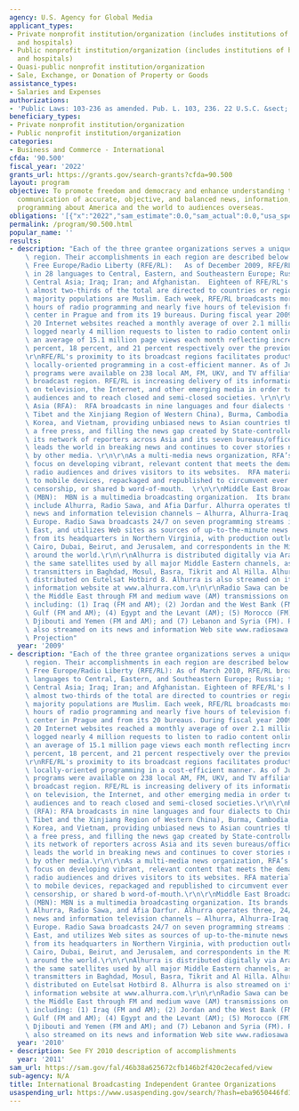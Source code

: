 ```yaml
---
agency: U.S. Agency for Global Media
applicant_types:
- Private nonprofit institution/organization (includes institutions of higher education
  and hospitals)
- Public nonprofit institution/organization (includes institutions of higher education
  and hospitals)
- Quasi-public nonprofit institution/organization
- Sale, Exchange, or Donation of Property or Goods
assistance_types:
- Salaries and Expenses
authorizations:
- 'Public Laws: 103-236 as amended. Pub. L. 103, 236. 22 U.S.C. &sect; 6201.'
beneficiary_types:
- Private nonprofit institution/organization
- Public nonprofit institution/organization
categories:
- Business and Commerce - International
cfda: '90.500'
fiscal_year: '2022'
grants_url: https://grants.gov/search-grants?cfda=90.500
layout: program
objective: To promote freedom and democracy and enhance understanding through multimedia
  communication of accurate, objective, and balanced news, information, and other
  programming about America and the world to audiences overseas.
obligations: '[{"x":"2022","sam_estimate":0.0,"sam_actual":0.0,"usa_spending_actual":501009823.0},{"x":"2023","sam_estimate":0.0,"sam_actual":0.0,"usa_spending_actual":369669003.0},{"x":"2024","sam_estimate":0.0,"sam_actual":0.0,"usa_spending_actual":337877713.0}]'
permalink: /program/90.500.html
popular_name: ''
results:
- description: "Each of the three grantee organizations serves a unique geographic\
    \ region. Their accomplishments in each region are described below: \r\n\r\nRadio\
    \ Free Europe/Radio Liberty (RFE/RL):   As of December 2009, RFE/RL broadcasts\
    \ in 28 languages to Central, Eastern, and Southeastern Europe; Russia; the Caucasus;\
    \ Central Asia; Iraq; Iran; and Afghanistan.  Eighteen of RFE/RL's broadcast languages\
    \ almost two-thirds of the total are directed to countries or regions where the\
    \ majority populations are Muslim. Each week, RFE/RL broadcasts more than 1,000\
    \ hours of radio programming and nearly five hours of television from its operations\
    \ center in Prague and from its 19 bureaus. During fiscal year 2009, RFE/RL's\
    \ 20 Internet websites reached a monthly average of over 2.1 million unique visitors,\
    \ logged nearly 4 million requests to listen to radio content online, and garnered\
    \ an average of 15.1 million page views each month reflecting increases of 13\
    \ percent, 18 percent, and 21 percent respectively over the previous year. \r\n\
    \r\nRFE/RL's proximity to its broadcast regions facilitates production of relevant,\
    \ locally-oriented programming in a cost-efficient manner. As of July 2009, RFE/RL\
    \ programs were available on 238 local AM, FM, UKV, and TV affiliates across its\
    \ broadcast region. RFE/RL is increasing delivery of its information products\
    \ on television, the Internet, and other emerging media in order to attract new\
    \ audiences and to reach closed and semi-closed societies. \r\n\r\nRadio Free\
    \ Asia (RFA):  RFA broadcasts in nine languages and four dialects to China (including\
    \ Tibet and the Xinjiang Region of Western China), Burma, Cambodia, Laos, North\
    \ Korea, and Vietnam, providing unbiased news to Asian countries that do not tolerate\
    \ a free press, and filling the news gap created by State-controlled media. Through\
    \ its network of reporters across Asia and its seven bureaus/offices, RFA frequently\
    \ leads the world in breaking news and continues to cover stories not reported\
    \ by other media. \r\n\r\nAs a multi-media news organization, RFA’s broadcasters\
    \ focus on developing vibrant, relevant content that meets the demands of its\
    \ radio audiences and drives visitors to its websites.  RFA material can be downloaded\
    \ to mobile devices, repackaged and republished to circumvent ever increasing\
    \ censorship, or shared b word-of-mouth.  \r\n\r\nMiddle East Broadcasting Network\
    \ (MBN):  MBN is a multimedia broadcasting organization.  Its brands currently\
    \ include Alhurra, Radio Sawa, and Afia Darfur. Alhurra operates three, 24/7 Arabic-language\
    \ news and information television channels – Alhurra, Alhurra-Iraq, and Alhurra\
    \ Europe. Radio Sawa broadcasts 24/7 on seven programming streams in the Middle\
    \ East, and utilizes Web sites as sources of up-to-the-minute news. MBN broadcasts\
    \ from its headquarters in Northern Virginia, with production outlets in Baghdad,\
    \ Cairo, Dubai, Beirut, and Jerusalem, and correspondents in the Middle East and\
    \ around the world.\r\n\r\nAlhurra is distributed digitally via Arabsat and Nilesat,\
    \ the same satellites used by all major Middle Eastern channels, as well as terrestrial\
    \ transmitters in Baghdad, Mosul, Basra, Tikrit and Al Hilla. Alhurra Europe is\
    \ distributed on Eutelsat Hotbird 8. Alhurra is also streamed on its news and\
    \ information website at www.alhurra.com.\r\n\r\nRadio Sawa can be heard throughout\
    \ the Middle East through FM and medium wave (AM) transmissions on seven streams\
    \ including: (1) Iraq (FM and AM); (2) Jordan and the West Bank (FM); (3) the\
    \ Gulf (FM and AM); (4) Egypt and the Levant (AM); (5) Morocco (FM); (6) Sudan,\
    \ Djibouti and Yemen (FM and AM); and (7) Lebanon and Syria (FM). Radio Sawa is\
    \ also streamed on its news and information Web site www.radiosawa.com.\r\n See\
    \ Projection"
  year: '2009'
- description: "Each of the three grantee organizations serves a unique geographic\
    \ region. Their accomplishments in each region are described below:\r\n\r\nRadio\
    \ Free Europe/Radio Liberty (RFE/RL): As of March 2010, RFE/RL broadcasts in 28\
    \ languages to Central, Eastern, and Southeastern Europe; Russia; the Caucasus;\
    \ Central Asia; Iraq; Iran; and Afghanistan. Eighteen of RFE/RL's broadcast languages\
    \ almost two-thirds of the total are directed to countries or regions where the\
    \ majority populations are Muslim. Each week, RFE/RL broadcasts more than 1,000\
    \ hours of radio programming and nearly five hours of television from its operations\
    \ center in Prague and from its 20 bureaus. During fiscal year 2009, RFE/RL's\
    \ 20 Internet websites reached a monthly average of over 2.1 million unique visitors,\
    \ logged nearly 4 million requests to listen to radio content online, and garnered\
    \ an average of 15.1 million page views each month reflecting increases of 13\
    \ percent, 18 percent, and 21 percent respectively over the previous year.\r\n\
    \r\nRFE/RL's proximity to its broadcast regions facilitates production of relevant,\
    \ locally-oriented programming in a cost-efficient manner. As of July 2009, RFE/RL\
    \ programs were available on 238 local AM, FM, UKV, and TV affiliates across its\
    \ broadcast region. RFE/RL is increasing delivery of its information products\
    \ on television, the Internet, and other emerging media in order to attract new\
    \ audiences and to reach closed and semi-closed societies.\r\n\r\nRadio Free Asia\
    \ (RFA): RFA broadcasts in nine languages and four dialects to China (including\
    \ Tibet and the Xinjiang Region of Western China), Burma, Cambodia, Laos, North\
    \ Korea, and Vietnam, providing unbiased news to Asian countries that do not tolerate\
    \ a free press, and filling the news gap created by State-controlled media. Through\
    \ its network of reporters across Asia and its seven bureaus/offices, RFA frequently\
    \ leads the world in breaking news and continues to cover stories not reported\
    \ by other media.\r\n\r\nAs a multi-media news organization, RFA’s broadcasters\
    \ focus on developing vibrant, relevant content that meets the demands of its\
    \ radio audiences and drives visitors to its websites. RFA material can be downloaded\
    \ to mobile devices, repackaged and republished to circumvent ever increasing\
    \ censorship, or shared b word-of-mouth.\r\n\r\nMiddle East Broadcasting Network\
    \ (MBN): MBN is a multimedia broadcasting organization. Its brands currently include\
    \ Alhurra, Radio Sawa, and Afia Darfur. Alhurra operates three, 24/7 Arabic-language\
    \ news and information television channels – Alhurra, Alhurra-Iraq, and Alhurra\
    \ Europe. Radio Sawa broadcasts 24/7 on seven programming streams in the Middle\
    \ East, and utilizes Web sites as sources of up-to-the-minute news. MBN broadcasts\
    \ from its headquarters in Northern Virginia, with production outlets in Baghdad,\
    \ Cairo, Dubai, Beirut, and Jerusalem, and correspondents in the Middle East and\
    \ around the world.\r\n\r\nAlhurra is distributed digitally via Arabsat and Nilesat,\
    \ the same satellites used by all major Middle Eastern channels, as well as terrestrial\
    \ transmitters in Baghdad, Mosul, Basra, Tikrit and Al Hilla. Alhurra Europe is\
    \ distributed on Eutelsat Hotbird 8. Alhurra is also streamed on its news and\
    \ information website at www.alhurra.com.\r\n\r\nRadio Sawa can be heard throughout\
    \ the Middle East through FM and medium wave (AM) transmissions on seven streams\
    \ including: (1) Iraq (FM and AM); (2) Jordan and the West Bank (FM); (3) the\
    \ Gulf (FM and AM); (4) Egypt and the Levant (AM); (5) Morocco (FM); (6) Sudan,\
    \ Djibouti and Yemen (FM and AM); and (7) Lebanon and Syria (FM). Radio Sawa is\
    \ also streamed on its news and information Web site www.radiosawa.com."
  year: '2010'
- description: See FY 2010 description of accomplishments
  year: '2011'
sam_url: https://sam.gov/fal/46b38a625672cfb146b2f420c2ecafed/view
sub-agency: N/A
title: International Broadcasting Independent Grantee Organizations
usaspending_url: https://www.usaspending.gov/search/?hash=eba9650446fd1501a3cca51003a66fd7
---
```

